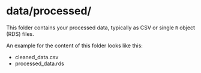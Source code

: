 # data/processed/
This folder contains your processed data, typically as CSV or single `R` object (RDS) files.

An example for the content of this folder looks like this:
- cleaned_data.csv
- processed_data.rds
